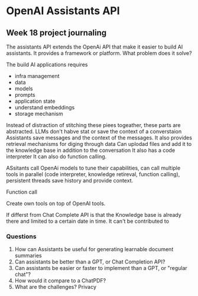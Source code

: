 # OpenAI Assistants API

## Week 18 project journaling

The assistants API extends the OpenAi API that make it easier to build AI assistants.
It provides a framework or platform.
What problem does it solve?

The build AI applications requires

- infra management
- data
- models
- prompts
- application state
- understand embeddings
- storage mechanism

Instead of distraction of stitching these piees togeather, these parts are abstracted.
LLMs don't habve stat or save the context of a converstaion
Assistants save messages and the context of the messages.
It also provides retrieval mechanisms for diging through data
Can uplodad files and add it to the knowledge base in addition to the conversation
It also has a code interpreter
It can also do function calling.

ASsitants call OpenAi models to tune their capabilities, can call multiple tools in parallel (code interpreter, knowledge retireval, function calling), persistent threads save history and provide context.

Function call

Create own tools on top of OpenAI tools.

If differst from Chat Complete API is that the Knowledge base is already there and limited to a certain date in time.
It can't be contributed to

### Questions

1. How can Assistants be useful for generating learnable document summaries
1. Can assistants be better than a GPT, or Chat Completion API?
1. Can assistants be easier or faster to implement than a GPT, or "regular chat"?
1. How would it compare to a ChatPDF?
1. What are the challenges? Privacy
